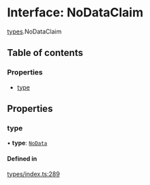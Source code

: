 # Interface: NoDataClaim

[types](../wiki/types).NoDataClaim

## Table of contents

### Properties

- [type](../wiki/types.NoDataClaim#type)

## Properties

### type

• **type**: [`NoData`](../wiki/types.ClaimType#nodata)

#### Defined in

[types/index.ts:289](https://github.com/PolymathNetwork/polymesh-sdk/blob/49113a20/src/types/index.ts#L289)
